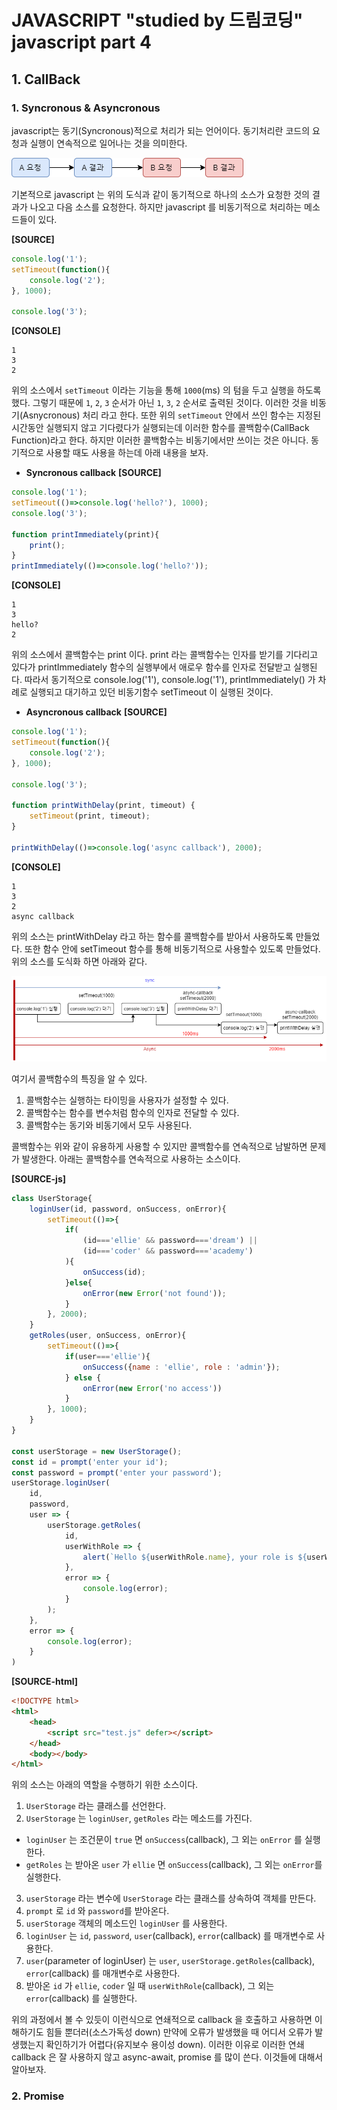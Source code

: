 # JAVASCRIPT "studied by 드림코딩"</br>javascript part 4

## 1. CallBack

### 1. Syncronous & Asyncronous

javascript는 동기(Syncronous)적으로 처리가 되는 언어이다. 동기처리란 코드의 요청과 실행이 연속적으로 일어나는 것을 의미한다.

![Syncronous 도식화](./imgFolder/DRCD_js_IMG13.png)

기본적으로 javascript 는 위의 도식과 같이 동기적으로 하나의 소스가 요청한 것의 결과가 나오고 다음 소스를 요청한다. 하지만 javascript 를 비동기적으로 처리하는 메소드들이 있다.

**[SOURCE]**
```javascript
console.log('1');
setTimeout(function(){
    console.log('2');
}, 1000);

console.log('3');
```

**[CONSOLE]**
```
1
3
2
```

위의 소스에서 `setTimeout` 이라는 기능을 통해 `1000`(ms) 의 텀을 두고 실행을 하도록 했다. 그렇기 때문에 `1`, `2`, `3` 순서가 아닌 `1`, `3`, `2` 순서로 출력된 것이다. 이러한 것을 비동기(Asnycronous) 처리 라고 한다. 또한 위의 `setTimeout` 안에서 쓰인 함수는 지정된 시간동안 실행되지 않고 기다렸다가 실행되는데 이러한 함수를 콜백함수(CallBack Function)라고 한다. 하지만 이러한 콜백함수는 비동기에서만 쓰이는 것은 아니다. 동기적으로 사용할 때도 사용을 하는데 아래 내용을 보자.

* **Syncronous callback**
**[SOURCE]**
```javascript
console.log('1');
setTimeout(()=>console.log('hello?'), 1000);
console.log('3');

function printImmediately(print){
    print();
}
printImmediately(()=>console.log('hello?'));
```

**[CONSOLE]**
```
1
3
hello?
2
```
위의 소스에서 콜백함수는 print 이다. print 라는 콜백함수는 인자를 받기를 기다리고 있다가 printImmediately 함수의 실행부에서 애로우 함수를 인자로 전달받고 실행된다. 따라서 동기적으로 console.log('1'), console.log('1'), printImmediately() 가 차례로 실행되고 대기하고 있던 비동기함수 setTimeout 이 실행된 것이다.

* **Asyncronous callback**
**[SOURCE]**
```javascript
console.log('1');
setTimeout(function(){
    console.log('2');
}, 1000);

console.log('3');

function printWithDelay(print, timeout) {
    setTimeout(print, timeout);
}

printWithDelay(()=>console.log('async callback'), 2000);
```

**[CONSOLE]**
```
1
3
2
async callback
```
위의 소스는 printWithDelay 라고 하는 함수를 콜백함수를 받아서 사용하도록 만들었다. 또한 함수 안에 setTimeout 함수를 통해 비동기적으로 사용할수 있도록 만들었다. 위의 소스를 도식화 하면 아래와 같다.

![Asyncronous callback function](./imgFolder/DRCD_js_IMG14.png)

여기서 콜백함수의 특징을 알 수 있다.
1. 콜백함수는 실행하는 타이밍을 사용자가 설정할 수 있다.
2. 콜백함수는 함수를 변수처럼 함수의 인자로 전달할 수 있다.
3. 콜백함수는 동기와 비동기에서 모두 사용된다.

콜백함수는 위와 같이 유용하게 사용할 수 있지만 콜백함수를 연속적으로 남발하면 문제가 발생한다. 아래는 콜백함수를 연속적으로 사용하는 소스이다.

**[SOURCE-js]**
```javascript
class UserStorage{
    loginUser(id, password, onSuccess, onError){
        setTimeout(()=>{
            if(
                (id==='ellie' && password==='dream') ||
                (id==='coder' && password==='academy')
            ){
                onSuccess(id);
            }else{
                onError(new Error('not found'));
            }
        }, 2000);
    }
    getRoles(user, onSuccess, onError){
        setTimeout(()=>{
            if(user==='ellie'){
                onSuccess({name : 'ellie', role : 'admin'});
            } else {
                onError(new Error('no access'))
            }
        }, 1000);
    }
}

const userStorage = new UserStorage();
const id = prompt('enter your id');
const password = prompt('enter your password');
userStorage.loginUser(
    id,
    password,
    user => {
        userStorage.getRoles(
            id,
            userWithRole => {
                alert(`Hello ${userWithRole.name}, your role is ${userWithRole.role}`);
            },
            error => {
                console.log(error);
            }
        );
    },
    error => {
        console.log(error);
    }
)
```

**[SOURCE-html]**
```html
<!DOCTYPE html>
<html>
    <head>
        <script src="test.js" defer></script>
    </head>
    <body></body>
</html>
```

위의 소스는 아래의 역할을 수행하기 위한 소스이다.
1. `UserStorage` 라는 클래스를 선언한다.
2. `UserStorage` 는 `loginUser`, `getRoles` 라는 메소드를 가진다.</br>
 *  `loginUser` 는 조건문이 `true` 면 `onSuccess`(callback), 그 외는 `onError` 를 실행한다.</br>
 *  `getRoles` 는 받아온 `user` 가 `ellie` 면 `onSuccess`(callback), 그 외는 `onError`를 실행한다.
3. `userStorage` 라는 변수에 `UserStorage` 라는 클래스를 상속하여 객체를 만든다.
4. `prompt` 로 `id` 와 `password`를 받아온다.
5. `userStorage` 객체의 메소드인 `loginUser` 를 사용한다.
6. `loginUser` 는 `id`, `password`, `user`(callback), `error`(callback) 를 매개변수로 사용한다.
7. `user`(parameter of loginUser) 는 `user`, `userStorage.getRoles`(callback), `error`(callback) 를 매개변수로 사용한다.
8. 받아온 `id` 가 `ellie`, `coder` 일 때 `userWithRole`(callback), 그 외는 `error`(callback) 를 실행한다.

위의 과정에서 볼 수 있듯이 이런식으로 연쇄적으로 callback 을 호출하고 사용하면 이해하기도 힘들 뿐더러(소스가독성 down) 만약에 오류가 발생했을 때 어디서 오류가 발생했는지 확인하기가 어렵다(유지보수 용이성 down). 이러한 이유로 이러한 연쇄 callback 은 잘 사용하지 않고 async-await, promise 를 많이 쓴다. 이것들에 대해서 알아보자.

### 2. Promise
